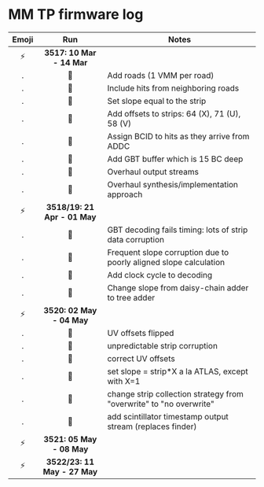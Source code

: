 MM TP firmware log
==================

Emoji          | Run          | Notes
:-------------:| :------------: | -------
:zap: | **3517: 10 Mar - 14 Mar**
.     | :wrench: | Add roads (1 VMM per road)
.     | :wrench: | Include hits from neighboring roads
.     | :wrench: | Set slope equal to the strip
.     | :wrench: | Add offsets to strips: 64 (X), 71 (U), 58 (V)
.     | :wrench: | Assign BCID to hits as they arrive from ADDC
.     | :wrench: | Add GBT buffer which is 15 BC deep
.     | :wrench: | Overhaul output streams
.     | :wrench: | Overhaul synthesis/implementation approach
:zap: | **3518/19: 21 Apr - 01 May**
.     | :ant:    | GBT decoding fails timing: lots of strip data corruption
.     | :ant:    | Frequent slope corruption due to poorly aligned slope calculation
.     | :wrench: | Add clock cycle to decoding
.     | :wrench: | Change slope from daisy-chain adder to tree adder
:zap: | **3520: 02 May - 04 May**
.     | :ant:    | UV offsets flipped
.     | :ant:    | unpredictable strip corruption
.     | :wrench: | correct UV offsets
.     | :wrench: | set slope = strip*X a la ATLAS, except with X=1
.     | :wrench: | change strip collection strategy from "overwrite" to "no overwrite"
.     | :wrench: | add scintillator timestamp output stream (replaces finder)
:zap: | **3521: 05 May - 08 May**
:zap: | **3522/23: 11 May - 27 May**

